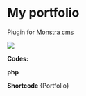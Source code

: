 # My portfolio

Plugin for [Monstra cms](http://monstra.org/)

![](/https://dl.dropboxusercontent.com/u/23834858/portfolio/myportfolio-plugin.jpg)

**Codes:**

**php** 
		<?php echo mport::getPortfolio(); ?> 
    
**Shortcode** 
		{Portfolio}

